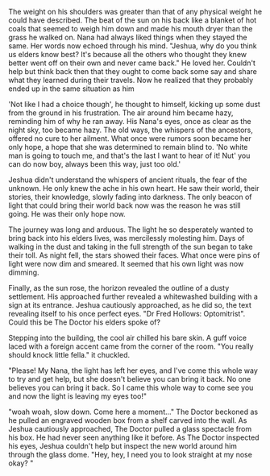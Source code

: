 The weight on his shoulders was greater than that of any physical weight he could have described. The beat of the sun on his back like a blanket of hot coals that seemed to weigh him down and made his mouth dryer than the grass he walked on. Nana had always liked things when they stayed the same. Her words now echoed through his mind. "Jeshua, why do you think us elders know best? It's because all the others who thought they knew better went off on their own and never came back." He loved her. Couldn't help but think back then that they ought to come back some say and share what they learned during their travels. Now he realized that they probably ended up in the same situation as him

'Not like I had a choice though', he thought to himself, kicking up some dust from the ground in his frustration. The air around him became hazy, reminding him of why he ran away. His Nana's eyes, once as clear as the night sky, too became hazy. The old ways, the whispers of the ancestors, offered no cure to her ailment. What once were rumors soon became her only hope, a hope that she was determined to remain blind to. 'No white man is going to touch me, and that's the last I want to hear of it! Nut' you can do now boy, always been this way, just too old.'

Jeshua didn't understand the whispers of ancient rituals, the fear of the unknown. He only knew the ache in his own heart. He saw their world, their stories, their knowledge, slowly fading into darkness. The only beacon of light that could bring their world back now was the reason he was still going. He was their only hope now. 

The journey was long and arduous. The light he so desperately wanted to bring back into his elders lives, was mercilessly molesting him. Days of walking in the dust and taking in the full strength of the sun began to take their toll. As night fell, the stars showed their faces. What once were pins of light were now dim and smeared. It seemed that his own light was now dimming. 

Finally, as the sun rose, the horizon revealed the outline of a dusty settlement. His approached further revealed a whitewashed building with a sign at its entrance. Jeshua cautiously approached, as he did so, the text revealing itself to his once perfect eyes. "Dr Fred Hollows: Optomitrist". Could this be The Doctor his elders spoke of?

Stepping into the building, the cool air chilled his bare skin. A guff voice laced with a foreign accent came from the corner of the room. "You really should knock little fella." it chuckled. 

"Please! My Nana, the light has left her eyes, and I've come this whole way to try and get help, but she doesn't believe you can bring it back. No one believes you can bring it back. So I came this whole way to come see you and now the light is leaving my eyes too!"

"woah woah, slow down. Come here a moment..." The Doctor beckoned as he pulled an engraved wooden box from a shelf carved into the wall. As Jeshua cautiously approached, The Doctor pulled a glass spectacle from his box. He had never seen anything like it before. As The Doctor inspected his eyes, Jeshua couldn't help but inspect the new world around him through the glass dome. "Hey, hey, I need you to look straight at my nose okay? "

